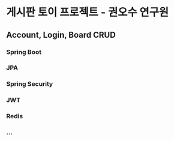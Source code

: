 # 게시판 토이 프로젝트 - 권오수 연구원 

## Account, Login, Board CRUD


### Spring Boot
### JPA
### Spring Security
### JWT
### Redis
### ...
